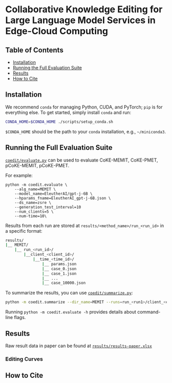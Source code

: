 # Collaborative Knowledge Editing for Large Language Model Services in Edge-Cloud Computing


## Table of Contents

- [Installation](#installation)
- [Running the Full Evaluation Suite](#running-the-full-evaluation-suite)
- [Results](#generating-scaling-curves)
- [How to Cite](#how-to-cite)

## Installation

We recommend `conda` for managing Python, CUDA, and PyTorch; `pip` is for everything else. To get started, simply install `conda` and run:
```bash
CONDA_HOME=$CONDA_HOME ./scripts/setup_conda.sh
```

`$CONDA_HOME` should be the path to your `conda` installation, e.g., `~/miniconda3`.


## Running the Full Evaluation Suite

[`coedit/evaluate.py`](coedit/evaluate.py) can be used to evaluate CoKE-MEMIT, CoKE-PMET, pCoKE-MEMIT, pCoKE-PMET.

For example:
```
python -m coedit.evaluate \
    --alg_name=MEMIT \
    --model_name=EleutherAI/gpt-j-6B \
    --hparams_fname=EleutherAI_gpt-j-6B.json \
    --ds_name=zsre \
    --generation_test_interval=10 
    --num_clients=5 \
    --num-time=10\
```
Results from each run are stored at `results/<method_name>/run_<run_id>` in a specific format:
```bash
results/
|__ MEMIT/
    |__ run_<run_id>/
        |__client_<client_id>/
            |__time_<time_id>/
                |__ params.json
                |__ case_0.json
                |__ case_1.json
                |__ ...
                |__ case_10000.json
```

To summarize the results, you can use [`coedit/summarize.py`](coedit/summarize.py):
```bash
python -m coedit.summarize --dir_name=MEMIT --runs=run_<run1>/client_<client0>/_time_<time0>.
```

Running `python -m coedit.evaluate -h` provides details about command-line flags.

## Results
Raw result data in paper can be found at [`results/results-paper.xlsx`](results/results-paper.xlsx)
### Editing Curves
[](results/result.png)

## How to Cite

```bibtex
```
